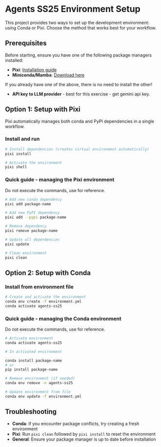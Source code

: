 # Agents SS25 Environment Setup

This project provides two ways to set up the development environment: using Conda or Pixi. Choose the method that works best for your workflow.

## Prerequisites

Before starting, ensure you have one of the following package managers installed:

- **Pixi**: [Installation guide](https://pixi.sh/latest/#installation)
- **Miniconda/Mamba**: [Download here](https://conda-forge.org/download/)

If you already have one of the above, there is no need to install the other!

- **API key to LLM provider** - best for this exercise - get gemini api key.

## Option 1: Setup with Pixi

Pixi automatically manages both conda and PyPI dependencies in a single workflow.

### Install and run

```bash
# Install dependencies (creates virtual environment automatically)
pixi install

# Activate the environment
pixi shell

```

### Quick guide - managing the Pixi environment
Do not execute the commands, use for reference.

```bash
# Add new conda dependency
pixi add package-name

# Add new PyPI dependency
pixi add --pypi package-name

# Remove dependency
pixi remove package-name

# Update all dependencies
pixi update

# Clean environment
pixi clean
```


## Option 2: Setup with Conda

### Install from environment file

```bash
# Create and activate the environment
conda env create -f environment.yml
conda activate agents-ss25
```

### Quick guide - managing the Conda environment
Do not execute the commands, use for reference.

```bash
# Activate environment
conda activate agents-ss25

# In activated environment

conda install package-name
# or 
pip install package-name

# Remove environment (if needed)
conda env remove -n agents-ss25

# Update environment from file
conda env update -f environment.yml
```

## Troubleshooting

- **Conda**: If you encounter package conflicts, try creating a fresh environment
- **Pixi**: Run `pixi clean` followed by `pixi install` to reset the environment
- **General**: Ensure your package manager is up to date before installation
